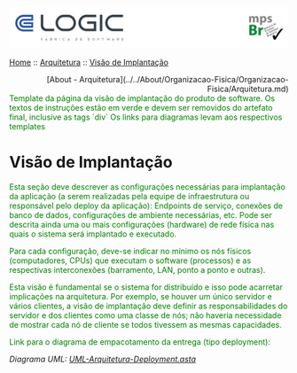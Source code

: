 ![Cabecalho](../../Index-Anexos/Cabecalho.png)

[Home](../../Index.md) :: [Arquitetura](../Arquitetura-Index.md) :: [Visão de Implantação](Implantacao.md)

<div align="right"> [About - Arquitetura](../../About/Organizacao-Fisica/Organizacao-Fisica/Arquitetura.md) </div>

<div style="color:green">
  Template da página da visão de implantação do produto de software. Os textos de instruções estão em verde e devem ser removidos do artefato final, inclusive as tags `div`
  Os links para diagramas levam aos respectivos templates
</div>

# Visão de Implantação

<div style="color:green">
Esta seção deve descrever as configurações necessárias para implantação da aplicação (a serem realizadas pela equipe de infraestrutura ou responsável pelo deploy da aplicação): Endpoints de serviço, conexões de banco de dados, configurações de ambiente necessárias, etc. Pode ser descrita ainda uma ou mais configurações (hardware) de rede física nas quais o sistema será implantado e executado.

Para cada configuração, deve-se indicar no mínimo os nós físicos (computadores, CPUs) que executam o software (processos) e as respectivas interconexões (barramento, LAN, ponto a ponto e outras).

Esta visão é fundamental se o sistema for distribuído e isso pode acarretar implicações na arquitetura. Por exemplo, se houver um único servidor e vários clientes, a visão de implantação deve definir as responsabilidades do servidor e dos clientes como uma classe de nós; não haveria necessidade de mostrar cada nó de cliente se todos tivessem as mesmas capacidades.

</div>

<div style="color:green">Link para o diagrama de empacotamento da entrega (tipo deployment):</div>

_Diagrama UML: [UML-Arquitetura-Deployment.asta](Arquitetura-Anexos/UML-Arquitetura-Deployment.asta)_
